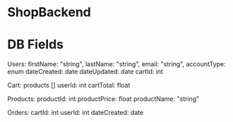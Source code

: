 # ShopBackend


# DB Fields
Users:
firstName: "string",
lastName: "string",
email: "string",
accountType: enum
dateCreated: date
dateUpdated: date
cartId: int

Cart:
products []
userId: int
cartTotal: float

Products:
productId: int
productPrice: float
productName: "string"

Orders:
cartId: int
userId: int
dateCreated: date
